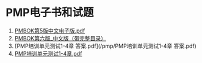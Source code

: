 # PMP电子书和试题



1. [PMBOK第5版中文电子版.pdf](/pmp/PMBOK第5版中文电子版.pdf)
2. [PMBOK第六版_中文版（带完整目录）](/pmp/PMBOK第六版_中文版（带完整目录）.pdf)
3. [PMP培训单元测试1-4章 答案.pdf](/pmp/PMP培训单元测试1-4章 答案.pdf)
4. [PMP培训单元测试1-4章.pdf](/pmp/PMP培训单元测试1-4章.pdf)

